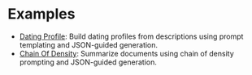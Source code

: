 # Examples

- [Dating Profile](dating_profiles.md): Build dating profiles from descriptions using prompt templating and JSON-guided generation.
- [Chain Of Density](chain_of_density.md): Summarize documents using chain of density prompting and JSON-guided generation.

